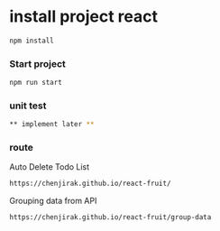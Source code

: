 
# install project react
```sh
npm install
```

### Start project
```sh
npm run start
```

### unit test
```sh
** implement later **
```

### route
Auto Delete Todo List
```sh
https://chenjirak.github.io/react-fruit/
```
Grouping data from API
```sh
https://chenjirak.github.io/react-fruit/group-data
```